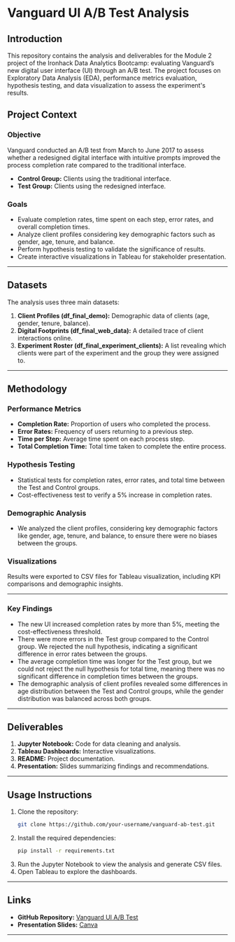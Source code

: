 # Vanguard UI A/B Test Analysis

## Introduction

This repository contains the analysis and deliverables for the Module 2 project of the Ironhack Data Analytics Bootcamp: evaluating Vanguard’s new digital user interface (UI) through an A/B test. The project focuses on Exploratory Data Analysis (EDA), performance metrics evaluation, hypothesis testing, and data visualization to assess the experiment's results.

## Project Context

### Objective

Vanguard conducted an A/B test from March to June 2017 to assess whether a redesigned digital interface with intuitive prompts improved the process completion rate compared to the traditional interface.

- **Control Group:** Clients using the traditional interface.
- **Test Group:** Clients using the redesigned interface.

### Goals

- Evaluate completion rates, time spent on each step, error rates, and overall completion times.
- Analyze client profiles considering key demographic factors such as gender, age, tenure, and balance.
- Perform hypothesis testing to validate the significance of results.
- Create interactive visualizations in Tableau for stakeholder presentation.
  
---

## Datasets

The analysis uses three main datasets:

1. **Client Profiles (df_final_demo):** Demographic data of clients (age, gender, tenure, balance).
2. **Digital Footprints (df_final_web_data):** A detailed trace of client interactions online.
3. **Experiment Roster (df_final_experiment_clients):** A list revealing which clients were part of the experiment and the group they were assigned to.

---

## Methodology

### Performance Metrics

- **Completion Rate:** Proportion of users who completed the process.
- **Error Rates:** Frequency of users returning to a previous step.
- **Time per Step:** Average time spent on each process step.
- **Total Completion Time:** Total time taken to complete the entire process.

### Hypothesis Testing

- Statistical tests for completion rates, error rates, and total time between the Test and Control groups.
- Cost-effectiveness test to verify a 5% increase in completion rates.

### Demographic Analysis

- We analyzed the client profiles, considering key demographic factors like gender, age, tenure, and balance, to ensure there were no biases between the groups.

### Visualizations

Results were exported to CSV files for Tableau visualization, including KPI comparisons and demographic insights.

---

### Key Findings

- The new UI increased completion rates by more than 5%, meeting the cost-effectiveness threshold.
- There were more errors in the Test group compared to the Control group. We rejected the null hypothesis, indicating a significant difference in error rates between the groups.
- The average completion time was longer for the Test group, but we could not reject the null hypothesis for total time, meaning there was no significant difference in completion times between the groups.
- The demographic analysis of client profiles revealed some differences in age distribution between the Test and Control groups, while the gender distribution was balanced across both groups.

---

## Deliverables

1. **Jupyter Notebook:** Code for data cleaning and analysis.
2. **Tableau Dashboards:** Interactive visualizations.
3. **README:** Project documentation.
4. **Presentation:** Slides summarizing findings and recommendations.

---

## Usage Instructions

1. Clone the repository:
   ```bash
   git clone https://github.com/your-username/vanguard-ab-test.git
   ```
2. Install the required dependencies:
   ```bash
   pip install -r requirements.txt
   ```
3. Run the Jupyter Notebook to view the analysis and generate CSV files.
4. Open Tableau to explore the dashboards.

---

## Links

- **GitHub Repository:** [Vanguard UI A/B Test](https://github.com/danielagarciagimeno/UI-A-B-Testing-at-Vanguard)
- **Presentation Slides:** [Canva](https://www.canva.com/design/DAGZRhMTMow/3oMVFGT4pyajSYJKEsBG0Q/edit)

---
